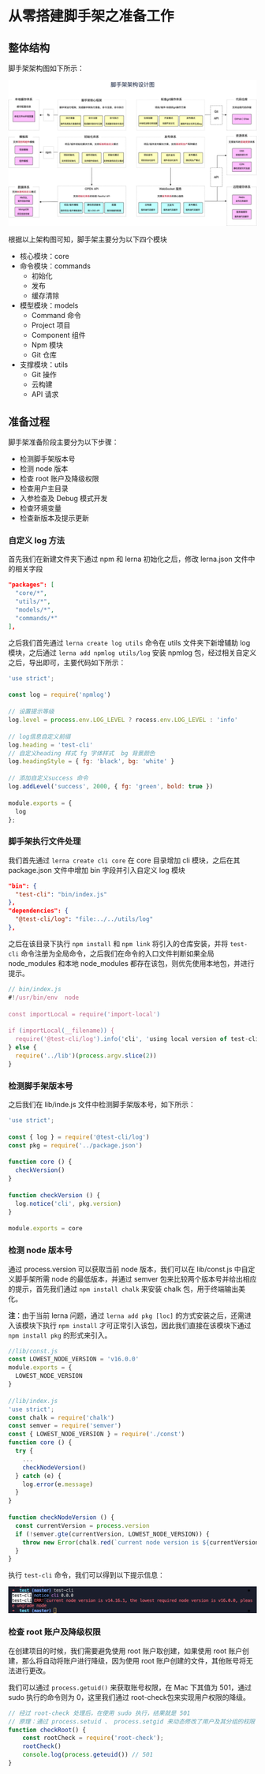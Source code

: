 # 从零搭建脚手架之准备工作

## 整体结构

脚手架架构图如下所示：

![cli-constructor](/scaffold/cli-constructor.png)

根据以上架构图可知，脚手架主要分为以下四个模块

- 核心模块：core
- 命令模块：commands
  - 初始化
  - 发布
  - 缓存清除
- 模型模块：models
  - Command 命令
  - Project 项目
  - Component 组件
  - Npm 模块
  - Git 仓库
- 支撑模块：utils
  - Git 操作
  - 云构建
  - API 请求

## 准备过程

脚手架准备阶段主要分为以下步骤：

- 检测脚手架版本号
- 检测 node 版本
- 检查 root 账户及降级权限
- 检查用户主目录
- 入参检查及 Debug 模式开发
- 检查环境变量
- 检查新版本及提示更新

### 自定义 log 方法

首先我们在新建文件夹下通过 npm 和 lerna 初始化之后，修改 lerna.json 文件中的相关字段

```json
"packages": [
  "core/*",
  "utils/*",
  "models/*",
  "commands/*"
],
```

之后我们首先通过 `lerna create log utils` 命令在 utils 文件夹下新增辅助 log 模块，之后通过 `lerna add npmlog utils/log` 安装 npmlog 包，经过相关自定义之后，导出即可，主要代码如下所示：

```js
'use strict';

const log = require('npmlog')

// 设置提示等级
log.level = process.env.LOG_LEVEL ? rocess.env.LOG_LEVEL : 'info'

// log信息自定义前缀
log.heading = 'test-cli'
// 自定义heading 样式 fg 字体样式  bg 背景颜色
log.headingStyle = { fg: 'black', bg: 'white' }

// 添加自定义success 命令
log.addLevel('success', 2000, { fg: 'green', bold: true })

module.exports = {
  log
};
```

### 脚手架执行文件处理

我们首先通过 `lerna create cli core` 在 core 目录增加 cli 模块，之后在其 package.json 文件中增加 bin 字段并引入自定义 log 模块

```json
"bin": {
  "test-cli": "bin/index.js"
},
"dependencies": {
  "@test-cli/log": "file:../../utils/log"
},
```

之后在该目录下执行 `npm install` 和 `npm link` 将引入的仓库安装，并将 `test-cli` 命令注册为全局命令，之后我们在命令的入口文件判断如果全局 node_modules 和本地 node_modules 都存在该包，则优先使用本地包，并进行提示。

```js
// bin/index.js
#!/usr/bin/env  node

const importLocal = require('import-local')

if (importLocal(__filename)) {
  require('@test-cli/log').info('cli', 'using local version of test-cli')
} else {
  require('../lib')(process.argv.slice(2))
}
```

### 检测脚手架版本号

之后我们在 lib/inde.js 文件中检测脚手架版本号，如下所示：

```js
'use strict';

const { log } = require('@test-cli/log')
const pkg = require('../package.json')

function core () {
  checkVersion()
}

function checkVersion () {
  log.notice('cli', pkg.version)
}

module.exports = core
```

### 检测 node 版本号

通过 process.version 可以获取当前 node 版本，我们可以在 lib/const.js 中自定义脚手架所需 node 的最低版本，并通过 semver 包来比较两个版本号并给出相应的提示，首先我们通过 `npm install chalk` 来安装 chalk 包，用于终端输出美化。

**注**：由于当前 lerna 问题，通过 `lerna add pkg [loc]` 的方式安装之后，还需进入该模块下执行 `npm install` 才可正常引入该包，因此我们直接在该模块下通过 `npm install pkg` 的形式来引入。

```js
//lib/const.js
const LOWEST_NODE_VERSION = 'v16.0.0'
module.exports = {
  LOWEST_NODE_VERSION
}

//lib/index.js
'use strict';
const chalk = require('chalk')
const semver = require('semver')
const { LOWEST_NODE_VERSION } = require('./const')
function core () {
  try {
    ...
    checkNodeVersion()
  } catch (e) {
    log.error(e.message)
  } 
}

function checkNodeVersion () {
  const currentVersion = process.version
  if (!semver.gte(currentVersion, LOWEST_NODE_VERSION)) {
    throw new Error(chalk.red(`current node version is ${currentVersion}, the lowest required node version is ${LOWEST_NODE_VERSION}, please ungrade node`))
  }
}
```

执行 `test-cli` 命令，我们可以得到以下提示信息：

![node-version](/scaffold/node-version.png)

### 检查 root 账户及降级权限

在创建项目的时候，我们需要避免使用 root 账户取创建，如果使用 root 账户创建，那么将自动将账户进行降级，因为使用 root 账户创建的文件，其他账号将无法进行更改。

我们可以通过 `process.getuid()` 来获取账号权限，在 Mac 下其值为 501，通过 sudo 执行的命令则为 0，这里我们通过 root-check包来实现用户权限的降级。

```js
// 经过 root-check 处理后，在使用 sudo 执行，结果就是 501
// 原理：通过 process.setuid 、 process.setgid 来动态修改了用户及其分组的权限
function checkRoot() {
    const rootCheck = require('root-check');
    rootCheck()
    console.log(process.geteuid()) // 501
}
```

